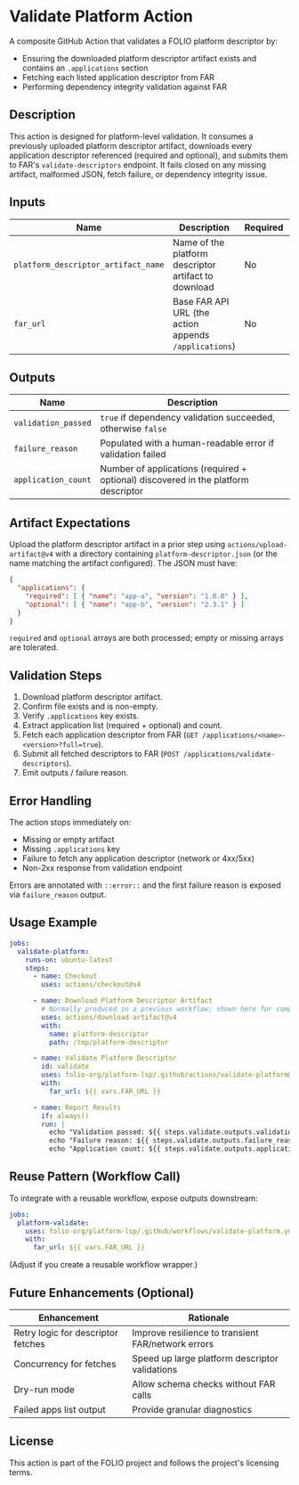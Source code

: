 # Validate Platform Action

A composite GitHub Action that validates a FOLIO platform descriptor by:
- Ensuring the downloaded platform descriptor artifact exists and contains an `.applications` section
- Fetching each listed application descriptor from FAR
- Performing dependency integrity validation against FAR

## Description

This action is designed for platform-level validation. It consumes a previously uploaded platform descriptor artifact, downloads every application descriptor referenced (required and optional), and submits them to FAR's `validate-descriptors` endpoint. It fails closed on any missing artifact, malformed JSON, fetch failure, or dependency integrity issue.

## Inputs

| Name | Description | Required | Default |
|------|-------------|----------|---------|
| `platform_descriptor_artifact_name` | Name of the platform descriptor artifact to download | No       | `platform-descriptor` |
| `far_url` | Base FAR API URL (the action appends `/applications`) | No       | `https://far.ci.folio.org` |

## Outputs

| Name | Description |
|------|-------------|
| `validation_passed` | `true` if dependency validation succeeded, otherwise `false` |
| `failure_reason` | Populated with a human-readable error if validation failed |
| `application_count` | Number of applications (required + optional) discovered in the platform descriptor |

## Artifact Expectations

Upload the platform descriptor artifact in a prior step using `actions/upload-artifact@v4` with a directory containing `platform-descriptor.json` (or the name matching the artifact configured). The JSON must have:

```json
{
  "applications": {
    "required": [ { "name": "app-a", "version": "1.0.0" } ],
    "optional": [ { "name": "app-b", "version": "2.3.1" } ]
  }
}
```

`required` and `optional` arrays are both processed; empty or missing arrays are tolerated.

## Validation Steps

1. Download platform descriptor artifact.
2. Confirm file exists and is non-empty.
3. Verify `.applications` key exists.
4. Extract application list (required + optional) and count.
5. Fetch each application descriptor from FAR (`GET /applications/<name>-<version>?full=true`).
6. Submit all fetched descriptors to FAR (`POST /applications/validate-descriptors`).
7. Emit outputs / failure reason.

## Error Handling

The action stops immediately on:
- Missing or empty artifact
- Missing `.applications` key
- Failure to fetch any application descriptor (network or 4xx/5xx)
- Non-2xx response from validation endpoint

Errors are annotated with `::error::` and the first failure reason is exposed via `failure_reason` output.

## Usage Example

```yaml
jobs:
  validate-platform:
    runs-on: ubuntu-latest
    steps:
      - name: Checkout
        uses: actions/checkout@v4

      - name: Download Platform Descriptor Artifact
        # Normally produced in a previous workflow; shown here for completeness
        uses: actions/download-artifact@v4
        with:
          name: platform-descriptor
          path: /tmp/platform-descriptor

      - name: Validate Platform Descriptor
        id: validate
        uses: folio-org/platform-lsp/.github/actions/validate-platform@master
        with:
          far_url: ${{ vars.FAR_URL }}

      - name: Report Results
        if: always()
        run: |
          echo "Validation passed: ${{ steps.validate.outputs.validation_passed }}"
          echo "Failure reason: ${{ steps.validate.outputs.failure_reason }}"
          echo "Application count: ${{ steps.validate.outputs.application_count }}"
```

## Reuse Pattern (Workflow Call)

To integrate with a reusable workflow, expose outputs downstream:

```yaml
jobs:
  platform-validate:
    uses: folio-org/platform-lsp/.github/workflows/validate-platform.yml@master
    with:
      far_url: ${{ vars.FAR_URL }}
```

(Adjust if you create a reusable workflow wrapper.)

## Future Enhancements (Optional)

| Enhancement | Rationale |
|-------------|-----------|
| Retry logic for descriptor fetches | Improve resilience to transient FAR/network errors |
| Concurrency for fetches | Speed up large platform descriptor validations |
| Dry-run mode | Allow schema checks without FAR calls |
| Failed apps list output | Provide granular diagnostics |

## License

This action is part of the FOLIO project and follows the project's licensing terms.
